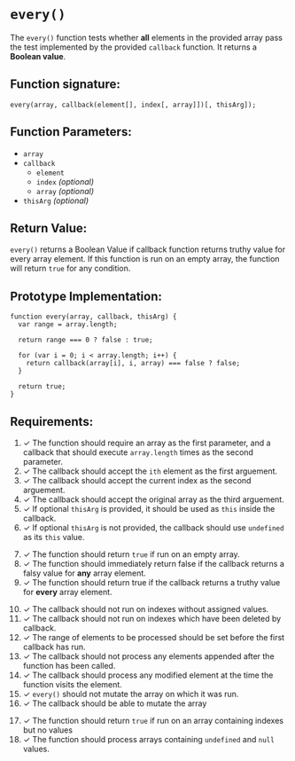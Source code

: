# `every()`
The `every()` function tests whether **all** elements in the provided array pass the test implemented by the provided `callback` function. It returns a **Boolean value**. 

## Function signature:
    every(array, callback(element[], index[, array]])[, thisArg]);

## Function Parameters:
- `array`
- `callback`
  - `element`
  - `index` _(optional)_
  - `array` _(optional)_
- `thisArg` _(optional)_

## Return Value:
`every()` returns a Boolean Value if callback function returns truthy value for every array element. If this function is run on an empty array, the function will return `true` for any condition.

## Prototype Implementation:
    function every(array, callback, thisArg) {
      var range = array.length;

      return range === 0 ? false : true;

      for (var i = 0; i < array.length; i++) {
        return callback(array[i], i, array) === false ? false;
      }

      return true;
    }

## Requirements:
<!-- Function Parameters -->
1. ✓ The function should require an array as the first parameter, and a callback that should execute `array.length` times as the second parameter.
2. ✓ The callback should accept the `ith` element as the first arguement.
3. ✓ The callback should accept the current index as the second arguement.
4. ✓ The callback should accept the original array as the third arguement. 
5. ✓ If optional `thisArg` is provided, it should be used as `this` inside the callback.
6. ✓ If optional `thisArg` is not provided, the callback should use `undefined` as its `this` value.
<!-- Function Returns -->
7. ✓ The function should return `true` if run on an empty array. 
8. ✓ The function should immediately return false if the callback returns a falsy value for **any** array element.
9. ✓ The function should return true if the callback returns a truthy value for **every** array element.
<!-- Execution Rules -->
10. ✓ The callback should not run on indexes without assigned values. 
11. ✓ The callback should not run on indexes which have been deleted by callback.
12. ✓ The range of elements to be processed should be set before the first callback has run.
13. ✓ The callback should not process any elements appended after the function has been called.
14. ✓ The callback should process any modified element at the time the function visits the element.
15. ✓ `every()` should not mutate the array on which it was run.
16. ✓ The callback should be able to mutate the array
<!-- Edge Cases -->
17. ✓ The function should return `true` if run on an array containing indexes but no values
18. ✓ The function should process arrays containing  `undefined` and `null` values.


 
